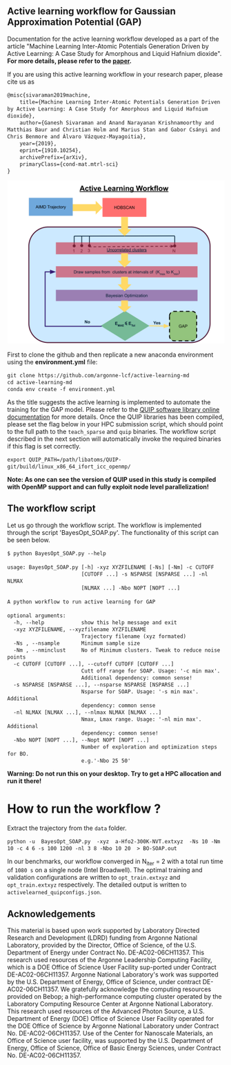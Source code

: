 ## Active learning workflow for Gaussian Approximation Potential (GAP)

Documentation for the active learning workflow developed as a part of the article "Machine Learning Inter-Atomic Potentials Generation Driven by Active Learning: 
A Case Study for Amorphous and Liquid Hafnium dioxide". 
__For more details, please refer to the [paper](https://arxiv.org/abs/1910.10254).__

If you are using this active learning workflow  in your research paper, please cite us as
```
@misc{sivaraman2019machine,
    title={Machine Learning Inter-Atomic Potentials Generation Driven by Active Learning: A Case Study for Amorphous and Liquid Hafnium dioxide},
    author={Ganesh Sivaraman and Anand Narayanan Krishnamoorthy and Matthias Baur and Christian Holm and Marius Stan and Gabor Csányi and Chris Benmore and Álvaro Vázquez-Mayagoitia},
    year={2019},
    eprint={1910.10254},
    archivePrefix={arXiv},
    primaryClass={cond-mat.mtrl-sci}
}
```

![pipeline](images/Active_Learning.png)


First to clone the github and then replicate a new anaconda environment using the **environment.yml** file:

```
git clone https://github.com/argonne-lcf/active-learning-md
cd active-learning-md
conda env create -f environment.yml
```

As the title suggests the active learning is implemented to automate the training for the GAP model. Please refer to the 
[QUIP software library online documentation](http://libatoms.github.io/QUIP/) for more details. Once the QUIP libraries has been compiled, please set the 
flag below in your HPC submission script, which should point to the full path to the `teach_sparse` and `quip` binaries. The workflow script described in 
the next section will automatically invoke the required binaries if this flag is set correctly. 

```
export QUIP_PATH=/path/libatoms/QUIP-git/build/linux_x86_64_ifort_icc_openmp/
```

**Note: As one can see the version of QUIP used in this study is compiled with OpenMP support and can fully exploit node level parallelization!**


## The workflow script

Let us go through the workflow script. The workflow is implemented through the script 'BayesOpt_SOAP.py'. The 
functionality of this script can be seen below. 

```
$ python BayesOpt_SOAP.py --help 

usage: BayesOpt_SOAP.py [-h] -xyz XYZFILENAME [-Ns] [-Nm] -c CUTOFF
                        [CUTOFF ...] -s NSPARSE [NSPARSE ...] -nl NLMAX
                        [NLMAX ...] -Nbo NOPT [NOPT ...]

A python workflow to run active learning for GAP

optional arguments:
  -h, --help            show this help message and exit
  -xyz XYZFILENAME, --xyzfilename XYZFILENAME
                        Trajectory filename (xyz formated)
  -Ns , --nsample       Minimum sample size
  -Nm , --nminclust     No of Minimum clusters. Tweak to reduce noise points
  -c CUTOFF [CUTOFF ...], --cutoff CUTOFF [CUTOFF ...]
                        Cutt off range for SOAP. Usage: '-c min max'.
                        Additional dependency: common sense!
  -s NSPARSE [NSPARSE ...], --nsparse NSPARSE [NSPARSE ...]
                        Nsparse for SOAP. Usage: '-s min max'. Additional
                        dependency: common sense
  -nl NLMAX [NLMAX ...], --nlmax NLMAX [NLMAX ...]
                        Nmax, Lmax range. Usage: '-nl min max'. Additional
                        dependency: common sense!
  -Nbo NOPT [NOPT ...], --Nopt NOPT [NOPT ...]
                        Number of exploration and optimization steps for BO.
                        e.g.'-Nbo 25 50'

```


**Warning: Do not run this on your desktop. Try to get a HPC allocation and run it there!**

# How to run the workflow  ? 

Extract the trajectory from the `data` folder.

```
python -u  BayesOpt_SOAP.py  -xyz  a-Hfo2-300K-NVT.extxyz  -Ns 10 -Nm 10 -c 4 6 -s 100 1200 -nl 3 8 -Nbo 10 20  > BO-SOAP.out

```

In our benchmarks, our workflow  converged in  N<sub>iter</sub> = 2 with a  total run time of  `1080 s` on a single node (Intel Broadwell). The optimal training and validation configurations 
are  written to `opt_train.extxyz` and `opt_train.extxyz` respectively. The detailed output is written to `activelearned_quipconfigs.json`. 



## Acknowledgements
This material is based upon work supported by Laboratory Directed Research and Development (LDRD) funding from Argonne National Laboratory,
provided by the Director, Office of Science, of the U.S. Department of Energy under Contract No. DE-AC02-06CH11357. This research used resources of the
Argonne Leadership Computing Facility, which is a DOE Office of Science User Facility sup-ported under Contract DE-AC02-06CH11357.
Argonne National Laboratory's work was supported by the U.S. Department of Energy, Office of Science, under contract DE-AC02-06CH11357. We gratefully acknowledge the computing resources provided on Bebop; 
a high-performance computing cluster operated by the Laboratory Computing Resource Center at Argonne National Laboratory. This research used resources of
the Advanced Photon Source, a U.S. Department of Energy (DOE) Office of Science User Facility operated for the DOE Office of Science by Argonne National Laboratory 
under Contract No. DE-AC02-06CH11357. Use of the Center for Nanoscale Materials, an Office of Science user facility, was supported by the U.S. Department of Energy,
Office of Science, Office of Basic Energy Sciences, under Contract No. DE-AC02-06CH11357. 


